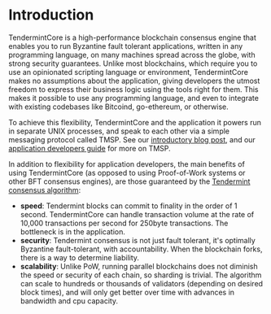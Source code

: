 # Introduction

TendermintCore is a high-performance blockchain consensus engine that enables you to run Byzantine fault tolerant applications, written in any programming language, on many machines spread across the globe, with strong security guarantees.  Unlike most blockchains, which require you to use an opinionated scripting language or environment, TendermintCore makes no assumptions about the application, giving developers the utmost freedom to express their business logic using the tools right for them. This makes it possible to use any programming language, and even to integrate with existing codebases like Bitcoind, go-ethereum, or otherwise.

To achieve this flexibility, TendermintCore and the application it powers run in separate UNIX processes, and speak to each other via a simple messaging protocol called TMSP. See our [introductory blog post](http://tendermint.com/posts/tendermint-socket-protocol/), and our [application developers guide](https://github.com/tendermint/tendermint/wiki/Application-Developers) for more on TMSP.

In addition to flexibility for application developers, the main benefits of using TendermintCore (as opposed to using Proof-of-Work systems or other BFT consensus engines), are those guaranteed by the [Tendermint consensus algorithm](Byzantine-Consensus-Algorithm):

* __speed__: Tendermint blocks can commit to finality in the order of 1 second. TendermintCore can handle transaction volume at the rate of 10,000 transactions per second for 250byte transactions.  The bottleneck is in the application.
* __security__: Tendermint consensus is not just fault tolerant, it's optimally Byzantine fault-tolerant, with accountability.  When the blockchain forks, there is a way to determine liability.
* __scalability__: Unlike PoW, running parallel blockchains does not diminish the speed or security of each chain, so sharding is trivial. The algorithm can scale to hundreds or thousands of validators (depending on desired block times), and will only get better over time with advances in bandwidth and cpu capacity.
